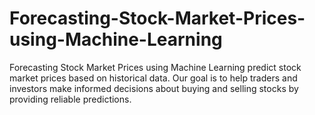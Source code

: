 # Forecasting-Stock-Market-Prices-using-Machine-Learning
Forecasting Stock Market Prices using Machine Learning predict stock market prices based on historical data. Our goal is to help traders and investors make informed decisions about buying and selling stocks by providing reliable predictions.
